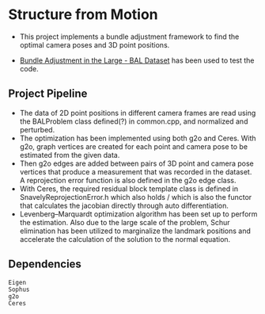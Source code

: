 # Structure from Motion

 - This project implements a bundle adjustment framework to find the optimal camera poses and 3D point positions.

 - [Bundle Adjustment in the Large - BAL Dataset](https://grail.cs.washington.edu/projects/bal/) has been used to test the code.

## Project Pipeline
 
 - The data of 2D point positions in different camera frames are read using the BALProblem class defined(?) in common.cpp, and normalized and perturbed. <br />
 - The optimization has been implemented using both g2o and Ceres. With g2o, graph vertices are created for each point and camera pose to be estimated from the given data. <br />
 - Then g2o edges are added between pairs of 3D point and camera pose vertices that produce a measurement that was recorded in the dataset. A reprojection error function is also defined in the g2o edge class. <br />
 - With Ceres, the required residual block template class is defined in SnavelyReprojectionError.h which also holds / which is also the functor that calculates the jacobian directly through auto differentiation. <br />
 - Levenberg–Marquardt optimization algorithm has been set up to perform the estimation. Also due to the large scale of the problem, Schur elimination has been utilized to marginalize the landmark positions and accelerate the calculation of the solution to the normal equation. 


## Dependencies
```
Eigen
Sophus
g2o
Ceres
```